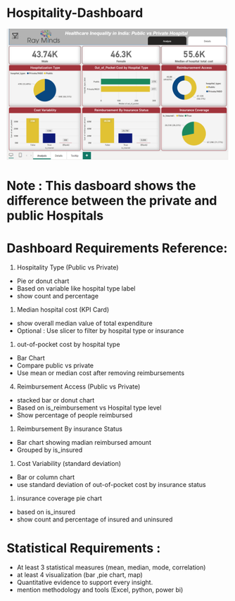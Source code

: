 # Hospitality-Dashboard

![image alt](https://github.com/Sayan7-db/Hospitality-Dashboard/blob/ce5a52c8f6540d8f3c9ab49b8bd2b6ba5def1ace/Screenshot%202025-07-10%20235238.png)
# Note : This dasboard shows the difference between the private and public Hospitals

# Dashboard Requirements Reference:

1. Hospitality Type (Public vs Private)
- Pie or donut chart
- Based on variable like hospital type label
- show count and percentage
1. Median hospital cost (KPI Card) 
- show overall median value of total expenditure
- Optional : Use slicer to filter by hospital  type or insurance
1. out-of-pocket cost by  hospital type
- Bar Chart
- Compare public vs private
- Use mean or median cost after removing reimbursements

4.  Reimbursement Access (Public vs Private)

- stacked bar or donut chart
- Based on is_reimbursement vs Hospital type level
- Show percentage of people reimbursed
1. Reimbursement By insurance Status
- Bar chart showing madian reimbursed amount
- Grouped by is_insured
1. Cost Variability (standard deviation)
- Bar or column chart
- use standard deviation of out-of-pocket cost by insurance status
1. insurance coverage pie chart
- based on is_insured
- show count and percentage of insured and uninsured

# Statistical Requirements :

- At least 3 statistical measures (mean, median, mode, correlation)
- at least 4 visualization (bar ,pie chart, map)
- Quantitative evidence to support every insight.
- mention methodology and tools (Excel, python, power bi)
